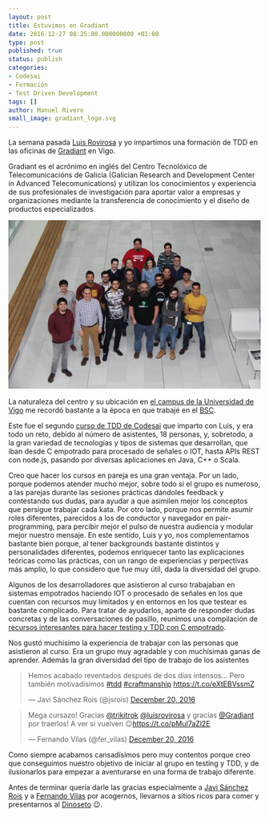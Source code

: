 ```yaml
---
layout: post
title: Estuvimos en Gradiant
date: 2016-12-27 08:25:00.000000000 +01:00
type: post
published: true
status: publish
categories:
- Codesai
- Formación
- Test Driven Development
tags: []
author: Manuel Rivero
small_image: gradiant_logo.svg
---
```

<script async src="//platform.twitter.com/widgets.js" charset="utf-8"></script>

La semana pasada [Luis Rovirosa](https://twitter.com/luisrovirosa) y yo impartimos una formación de TDD en las oficinas de [Gradiant](https://www.gradiant.org/) en Vigo.

Gradiant es el acrónimo en inglés del Centro Tecnolóxico de Telecomunicacións de Galicia (Galician Research and Development Center in Advanced Telecomunications) y utilizan los conocimientos y experiencia de sus profesionales de investigación para aportar valor a empresas y organizaciones mediante la transferencia de conocimiento y el diseño de productos especializados.

<img src="/assets/curso_vigo_gradiant_redux.jpg" alt="asistentes al curso de TDD en Gradiant"/>

La naturaleza del centro y su ubicación en [el campus de la Universidad de Vigo](https://uvigo.gal/uvigo_gl/vigo/) me recordó bastante a la época en que trabajé en el [BSC](https://www.bsc.es/).

Este fue el segundo [curso de TDD de Codesai](http://www.codesai.com/curso-de-tdd/) que imparto con Luis, y era todo un reto, debido al número de asistentes, 18 personas, y, sobretodo, a la gran variedad de tecnologías y tipos de sistemas que desarrollan, que iban desde C empotrado para procesado de señales o IOT, hasta APIs REST con node.js, pasando por diversas aplicaciones en Java, C++ o Scala.

Creo que hacer los cursos en pareja es una gran ventaja. Por un lado, porque podemos atender mucho mejor, sobre todo si el grupo es numeroso, a las parejas durante las sesiones prácticas dándoles feedback y contestando sus dudas, para ayudar a que asimilen mejor los conceptos que persigue trabajar cada kata. Por otro lado, porque nos permite asumir roles diferentes, parecidos a los de conductor y navegador en pair-programming, para percibir mejor el pulso de nuestra audiencia y modular mejor nuestro mensaje. En este sentido, Luis y yo, nos complementamos bastante bien porque, al tener backgrounds bastante distintos y personalidades diferentes, podemos enriquecer tanto las explicaciones teóricas como las prácticas, con un rango de experiencias y perpectivas más amplio, lo que considero que fue muy útil, dada la diversidad del grupo.

Algunos de los desarrolladores que asistieron al curso trabajaban en sistemas empotrados haciendo IOT o procesado de señales en los que cuentan con recursos muy limitados y en entornos en los que testear es bastante complicado. Para tratar de ayudarlos, aparte de responder dudas concretas y de las conversaciones de pasillo, reunimos una compilación de [recursos interesantes para hacer testing y TDD con C empotrado](https://gist.github.com/trikitrok/840436ea8bf0b2bb7f722f16a45ab54d).

Nos gustó muchísimo la experiencia de trabajar con las personas que asistieron al curso. Era un grupo muy agradable y con muchísimas ganas de aprender. Además la gran diversidad del tipo de trabajo de los asistentes

<section class="twitter-embeds">
  <div class="row">
    <div class="col-md-offset-1 col-md-5 col-sm-12">
      <blockquote class="twitter-tweet" data-lang="en"><p lang="es" dir="ltr">Hemos acabado reventados después de dos días intensos... Pero también motivadísimos <a href="https://twitter.com/hashtag/tdd?src=hash">#tdd</a> <a href="https://twitter.com/hashtag/craftmanship?src=hash">#craftmanship</a> <a href="https://t.co/eXtEBVssmZ">https://t.co/eXtEBVssmZ</a></p>&mdash; Javi Sánchez Rois (@jsrois) <a href="https://twitter.com/jsrois/status/811341574885904384">December 20, 2016</a></blockquote>
    </div>
    <div class="col-md-5 col-sm-12">
      <blockquote class="twitter-tweet" data-lang="en"><p lang="es" dir="ltr">Mega cursazo! Gracias <a href="https://twitter.com/trikitrok">@trikitrok</a> <a href="https://twitter.com/luisrovirosa">@luisrovirosa</a>  y gracias <a href="https://twitter.com/Gradiant">@Gradiant</a> por traerlos! A ver si vuelven 😉<a href="https://t.co/pMuI7aZl2E">https://t.co/pMuI7aZl2E</a></p>&mdash; Fernando Vilas (@fer_vilas) <a href="https://twitter.com/fer_vilas/status/811281824097927168">December 20, 2016</a></blockquote>
    </div>
  </div>
</section>

Como siempre acabamos cansadísimos pero muy contentos porque creo que conseguimos nuestro objetivo de iniciar al grupo en testing y TDD, y de ilusionarlos para empezar a aventurarse en una forma de trabajo diferente.

Antes de terminar quería darle las gracias especialmente a [Javi Sánchez Rois](https://twitter.com/jsrois) y a [Fernando Vilas](https://twitter.com/fer_vilas) por acogernos, llevarnos a sitios ricos para comer y presentarnos al [Dinoseto](https://twitter.com/dinosetovigo?lang=es) 😉.
